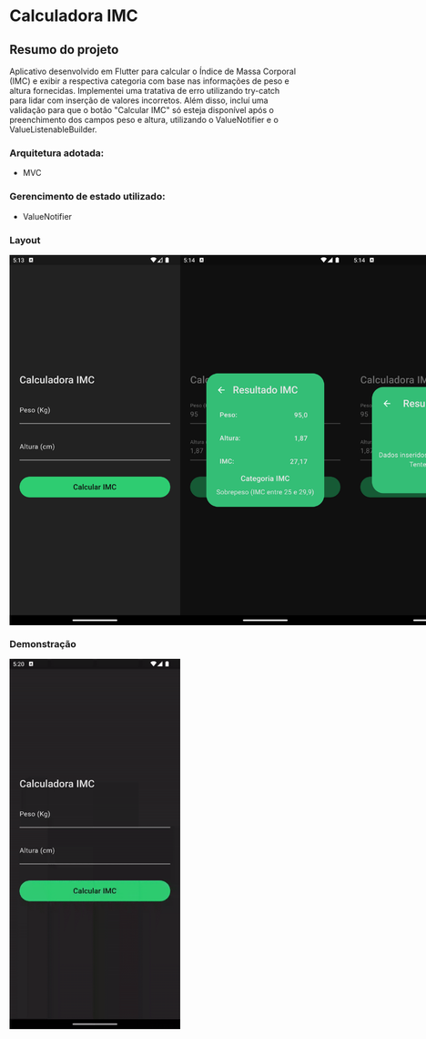 # Calculadora IMC

## Resumo do projeto 
Aplicativo desenvolvido em Flutter para calcular o Índice de Massa Corporal (IMC) e exibir a respectiva categoria com base nas informações de peso e altura fornecidas. Implementei uma tratativa de erro utilizando try-catch para lidar com inserção de valores incorretos. Além disso, incluí uma validação para que o botão "Calcular IMC" só esteja disponível após o preenchimento dos campos peso e altura, utilizando o ValueNotifier e o ValueListenableBuilder.

### Arquitetura adotada:
- MVC
### Gerencimento de estado utilizado:
- ValueNotifier

### Layout

<div style="display: flex; justify-content: space-between;">
<img src="https://github.com/devnatanaelsantos/assets/blob/main/app_imc/1.png" width=300 height='650'>
<img src="https://github.com/devnatanaelsantos/assets/blob/main/app_imc/2.png" width=300 height='650'>
<img src="https://github.com/devnatanaelsantos/assets/blob/main/app_imc/3.png" width=300 height='650'>
</div>

### Demonstração
<img src="https://github.com/devnatanaelsantos/assets/blob/main/app_imc/gif.gif" width=300 height='650'>


